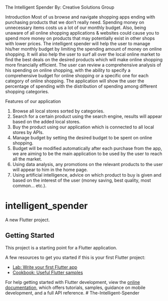 The Intelligent Spender
By: Creative Solutions Group

Introduction
Most of us browse and navigate shopping apps ending with purchasing products that we don’t really need. Spending money on unnecessary items costs us a lot of our monthly budget. Also, being unaware of all online shopping applications & websites could cause you to spend more money on products that may potentially exist in other shops with lower prices.
The intelligent spender will help the user to manage his/her monthly budget by limiting the spending amount of money on online shopping. It will also help the user to surf all over the local online market to find the best deals on the desired products which will make online shopping more financially efficient.
The user can review a comprehensive analysis of his spending on online shopping, with the ability to specify a comprehensive budget for online shopping or a specific one for each category of online shopping. The application will show the user the percentage of spending with the distribution of spending among different shopping categories.

Features of our application
1.	Browse all local stores sorted by categories.
2.	Search for a certain product using the search engine, results will appear based on the added local stores.
3.	Buy the product using our application which is connected to all local stores by APIs.
4.	Manage budget by setting the desired budget to be spent on online shopping.
5.	Budget will be modified automatically after each purchase from the app, we are aiming to be the main application to be used by the user to reach all the market.
6.	Using data analysis, any promotions on the relevant products to the user will appear to him in the home page.
7.	Using artificial intelligence, advice on which product to buy is given and based on the interest of the user (money saving, best quality, most common… etc.).





# intelligent_spender

A new Flutter project.

## Getting Started

This project is a starting point for a Flutter application.

A few resources to get you started if this is your first Flutter project:

- [Lab: Write your first Flutter app](https://docs.flutter.dev/get-started/codelab)
- [Cookbook: Useful Flutter samples](https://docs.flutter.dev/cookbook)

For help getting started with Flutter development, view the
[online documentation](https://docs.flutter.dev/), which offers tutorials,
samples, guidance on mobile development, and a full API reference.
#   T h e - I n t e l l i g e n t - S p e n d e r 
 
 
